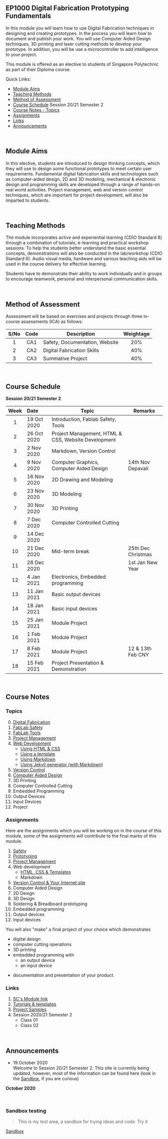 ## EP1000 Digital Fabrication Prototyping Fundamentals

In this module you will learn how to use Digital Fabrication techniques in designing and creating prototypes.  In the process you will learn how to
document and publish your work.  You will use Computer Aided Design techniques, 3D printing and laser cutting methods to develop your prototype.  In addition, you will be use a microcontroller to add intelligence to your project.

This module is offered as an elective to students of Singapore Polytechnic as part of their Diploma course.

Quick Links:

- [Module Aims](#module-aims)
- [Teaching Methods](#teaching-methods)
- [Method of Assessment](#method-of-assessment)
- [Course Schedule](#course-schedule) Session 20/21 Semester 2
- [Course Notes - Topics](#course-notes)
- [Assignments](#assignments)
- [Links](#links)
- [Announcements](#announcements)


&nbsp;

## Module Aims

In this elective, students are introduced to design thinking concepts, which they will use to design some functional prototypes to meet certain user requirements. Fundamental digital fabrication skills and technologies such as computer-aided design, 2D and 3D modeling, mechanical & electronic design and programming skills are developed through a range of hands-on real world activities. Project management, web and version control techniques, which are important for project development, will also be imparted to students.

&nbsp;

## Teaching Methods

The module incorporates active and experiential learning (CDIO Standard 8) through a combination of tutorials, e-learning and practical workshop sessions. To help the students better understand the basic essential concepts, demonstrations will also be conducted in the lab/workshop (CDIO Standard 6). Audio visual media, hardware and various teaching aids will be used in the course delivery for effective learning.

Students have to demonstrate their ability to work individually and in groups to encourage teamwork, personal and interpersonal communication skills.

&nbsp;

## Method of Assessment

Assessment will be based on exercises and projects through three in-course assessments (ICA) as follows:

| S/No   | Code   | Description                    | Weightage  |
|:------:|:------:|--------------------------------|:----------:|
| 1      |CA1     | Safety, Documentation, Website | 20%        |
| 2      |CA2     | Digital Fabrication Skills     | 40%        |
| 3      |CA3     | Summative Project              | 40%        |

&nbsp;

## Course Schedule

**Session 20/21 Semester 2**

| **Week**  | **Date**   | **Topic** |  **Remarks** |
|:-----:|:------------|--------|--------|
| 1     | 19 Oct 2020 |Introduction, Fablab Safety, Tools   ||
| 2     | 26 Oct 2020 |Project Management, HTML & CSS, Website Development  ||
| 3     | 2 Nov 2020  |Markdown, Version Control   ||
| 4     | 9 Nov 2020  |Computer Graphics, Computer Aided Design |   14th Nov Depavali|
| 5     | 16 Nov 2020 |2D Drawing and Modeling     ||
| 6     | 23 Nov 2020 |3D Modeling     ||
| 7     | 30 Nov 2020 |3D Printing      ||
| 8     | 7 Dec 2020  |Computer Controlled Cutting  ||
| 9     | 14 Dec 2020 | ||
| 10    | 21 Dec 2020 | Mid-term break |25th Dec Christmas |
| 11    | 28 Dec 2020 | |1st Jan New Year|
| 12    | 4 Jan 2021  |Electronics, Embedded programming    ||
| 13    | 11 Jan 2021 |Basic output devices     ||
| 14    | 18 Jan 2021 |Basic input devices  ||
| 15    | 25 Jan 2021 |Module Project   ||
| 16    | 1 Feb 2021  |Module Project   ||
| 17    | 8 Feb 2021  |Module Project   |  12 & 13th Feb CNY |
| 18    | 15 Feb 2021 |Project Presentation & Demonstration  ||

&nbsp;

## Course Notes

### Topics

0.  [Digital Fabrication](00_digital_fabrication.md)
1.  [FabLab Safety](01_fablab_safety.md)
2.  [FabLab Tools](02_fablab_tools.md)
3.  [Project Management](03_project_managment.md)
4.  [Web Development](04_web_development.md)
    -  [Using HTML & CSS](04a_html_css.md)
    -  [Using a template](JakeWright/jwhowto.html)
    -  [Using Markdown](04c_using_markdown.md)
    -  [Using Jekyll generator (with Markdown)](web-pk/web-pk.md)
5.  [Version Control](05_version_control.md)
6.  [Computer Aided Design](06_CAD.md)
7.  3D Printing
8.  Computer Controlled Cutting
9.  Embedded Programming
10.  Output Devices
11.  Input Devices
12.  Project

### Assignments

Here are the assignments which you will be working on in the course of this module, some of the assignments will contribute to the final marks of this module.

1. [Safety](assignments/as01_safety.md)
2. [Prototyping](assignments/as02_prototyping.md)
3. [Project Management](assignments/as03_project_managment.md)
4. Web development
    - [HTML, CSS & Templates](assignments/as04_html_css_templates.md)
    - Markdown
5. [Version Control & Your Internet site](assignments/as05_version_control.md)
6. Computer Aided Design
7. 2D Design
8. 3D Design
9. Soldering & Breadboard prototyping
10. Embedded programming
11. Output devices
12. Input devices

You will also "make" a final project of your choice which demonstrates

- digital design
- computer cutting operations
- 3D printing
- embedded programming with 
    - an output device
    - an input device
* documentation and presentation of your product.


### Links

1.  [SC's Module link](https://skeatz.github.io/DigitalFab-PrototypingFundamentals/)
2.  [Tutorials & templates](https://skeatz.github.io/DigitalFab-PrototypingFundamentals/files/00-tutorials.html)
3.  [Project Samples](http://academy.cba.mit.edu/classes/project_development/index.html)
4.  Session 2020/21 Semester 2
    - Class 01
    - Class 02

&nbsp;

## Announcements

- 19 October 2020<br>
  Welcome to Session 20/21 Semester 2.  This site is currently being updated, however, most of the information can be found here (look in the [Sandbox](sandbox.md), if you are curious)


**October 2020**


&nbsp;


### Sandbox testing

> This is my test area, a sandbox for trying ideas and code. Try it

[Sandbox](sandbox.md)
